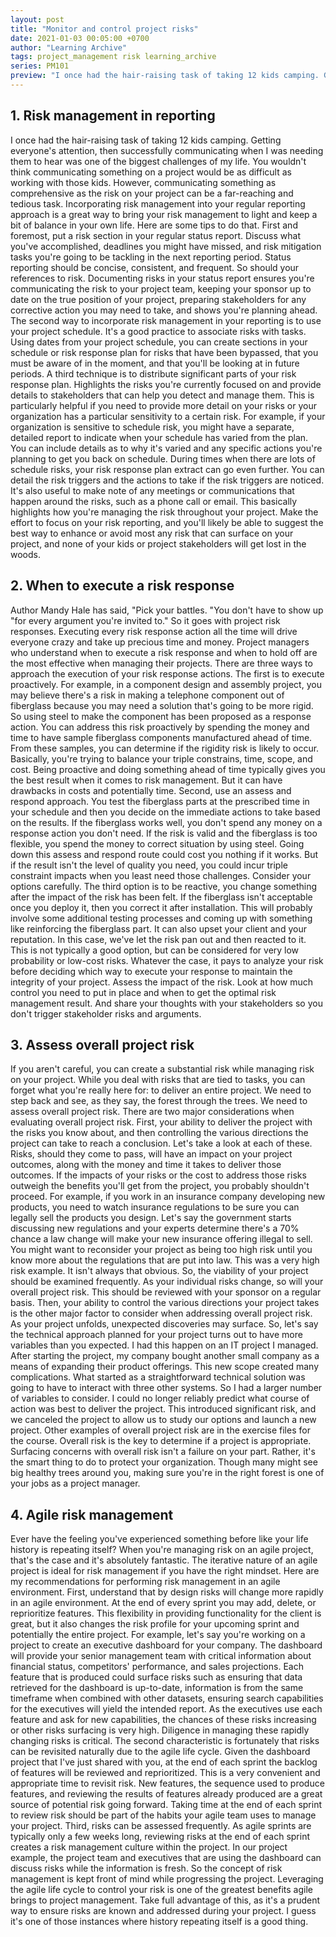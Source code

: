 ```yaml
---
layout: post
title: "Monitor and control project risks"
date: 2021-01-03 00:05:00 +0700
author: "Learning Archive"
tags: project_management risk learning_archive
series: PM101
preview: "I once had the hair-raising task of taking 12 kids camping. Getting everyone's attention, then successfully communicating when I was needing them to hear was one of the biggest challenges of my life. You wouldn't think communicating something on a project would be as difficult as working with those kids."
---
```


## 1. Risk management in reporting

I once had the hair-raising task of taking 12 kids camping. Getting everyone's attention, then successfully communicating when I was needing them to hear was one of the biggest challenges of my life. You wouldn't think communicating something on a project would be as difficult as working with those kids. However, communicating something as comprehensive as the risk on your project can be a far-reaching and tedious task. Incorporating risk management into your regular reporting approach is a great way to bring your risk management to light and keep a bit of balance in your own life. Here are some tips to do that. First and foremost, put a risk section in your regular status report. Discuss what you've accomplished, deadlines you might have missed, and risk mitigation tasks you're going to be tackling in the next reporting period. Status reporting should be concise, consistent, and frequent. So should your references to risk. Documenting risks in your status report ensures you're communicating the risk to your project team, keeping your sponsor up to date on the true position of your project, preparing stakeholders for any corrective action you may need to take, and shows you're planning ahead. The second way to incorporate risk management in your reporting is to use your project schedule. It's a good practice to associate risks with tasks. Using dates from your project schedule, you can create sections in your schedule or risk response plan for risks that have been bypassed, that you must be aware of in the moment, and that you'll be looking at in future periods. A third technique is to distribute significant parts of your risk response plan. Highlights the risks you're currently focused on and provide details to stakeholders that can help you detect and manage them. This is particularly helpful if you need to provide more detail on your risks or your organization has a particular sensitivity to a certain risk. For example, if your organization is sensitive to schedule risk, you might have a separate, detailed report to indicate when your schedule has varied from the plan. You can include details as to why it's varied and any specific actions you're planning to get you back on schedule. During times when there are lots of schedule risks, your risk response plan extract can go even further. You can detail the risk triggers and the actions to take if the risk triggers are noticed. It's also useful to make note of any meetings or communications that happen around the risks, such as a phone call or email. This basically highlights how you're managing the risk throughout your project. Make the effort to focus on your risk reporting, and you'll likely be able to suggest the best way to enhance or avoid most any risk that can surface on your project, and none of your kids or project stakeholders will get lost in the woods.

## 2. When to execute a risk response

Author Mandy Hale has said, "Pick your battles. "You don't have to show up "for every argument you're invited to." So it goes with project risk responses. Executing every risk response action all the time will drive everyone crazy and take up precious time and money. Project managers who understand when to execute a risk response and when to hold off are the most effective when managing their projects. There are three ways to approach the execution of your risk response actions. The first is to execute proactively. For example, in a component design and assembly project, you may believe there's a risk in making a telephone component out of fiberglass because you may need a solution that's going to be more rigid. So using steel to make the component has been proposed as a response action. You can address this risk proactively by spending the money and time to have sample fiberglass components manufactured ahead of time. From these samples, you can determine if the rigidity risk is likely to occur. Basically, you're trying to balance your triple constrains, time, scope, and cost. Being proactive and doing something ahead of time typically gives you the best result when it comes to risk management. But it can have drawbacks in costs and potentially time. Second, use an assess and respond approach. You test the fiberglass parts at the prescribed time in your schedule and then you decide on the immediate actions to take based on the results. If the fiberglass works well, you don't spend any money on a response action you don't need. If the risk is valid and the fiberglass is too flexible, you spend the money to correct situation by using steel. Going down this assess and respond route could cost you nothing if it works. But if the result isn't the level of quality you need, you could incur triple constraint impacts when you least need those challenges. Consider your options carefully. The third option is to be reactive, you change something after the impact of the risk has been felt. If the fiberglass isn't acceptable once you deploy it, then you correct it after installation. This will probably involve some additional testing processes and coming up with something like reinforcing the fiberglass part. It can also upset your client and your reputation. In this case, we've let the risk pan out and then reacted to it. This is not typically a good option, but can be considered for very low probability or low-cost risks. Whatever the case, it pays to analyze your risk before deciding which way to execute your response to maintain the integrity of your project. Assess the impact of the risk. Look at how much control you need to put in place and when to get the optimal risk management result. And share your thoughts with your stakeholders so you don't trigger stakeholder risks and arguments.

## 3. Assess overall project risk

If you aren't careful, you can create a substantial risk while managing risk on your project. While you deal with risks that are tied to tasks, you can forget what you're really here for: to deliver an entire project. We need to step back and see, as they say, the forest through the trees. We need to assess overall project risk. There are two major considerations when evaluating overall project risk. First, your ability to deliver the project with the risks you know about, and then controlling the various directions the project can take to reach a conclusion. Let's take a look at each of these. Risks, should they come to pass, will have an impact on your project outcomes, along with the money and time it takes to deliver those outcomes. If the impacts of your risks or the cost to address those risks outweigh the benefits you'll get from the project, you probably shouldn't proceed. For example, if you work in an insurance company developing new products, you need to watch insurance regulations to be sure you can legally sell the products you design. Let's say the government starts discussing new regulations and your experts determine there's a 70% chance a law change will make your new insurance offering illegal to sell. You might want to reconsider your project as being too high risk until you know more about the regulations that are put into law. This was a very high risk example. It isn't always that obvious. So, the viability of your project should be examined frequently. As your individual risks change, so will your overall project risk. This should be reviewed with your sponsor on a regular basis. Then, your ability to control the various directions your project takes is the other major factor to consider when addressing overall project risk. As your project unfolds, unexpected discoveries may surface. So, let's say the technical approach planned for your project turns out to have more variables than you expected. I had this happen on an IT project I managed. After starting the project, my company bought another small company as a means of expanding their product offerings. This new scope created many complications. What started as a straightforward technical solution was going to have to interact with three other systems. So I had a larger number of variables to consider. I could no longer reliably predict what course of action was best to deliver the project. This introduced significant risk, and we canceled the project to allow us to study our options and launch a new project. Other examples of overall project risk are in the exercise files for the course. Overall risk is the key to determine if a project is appropriate. Surfacing concerns with overall risk isn't a failure on your part. Rather, it's the smart thing to do to protect your organization. Though many might see big healthy trees around you, making sure you're in the right forest is one of your jobs as a project manager.

## 4. Agile risk management

Ever have the feeling you've experienced something before like your life history is repeating itself? When you're managing risk on an agile project, that's the case and it's absolutely fantastic. The iterative nature of an agile project is ideal for risk management if you have the right mindset. Here are my recommendations for performing risk management in an agile environment. First, understand that by design risks will change more rapidly in an agile environment. At the end of every sprint you may add, delete, or reprioritize features. This flexibility in providing functionality for the client is great, but it also changes the risk profile for your upcoming sprint and potentially the entire project. For example, let's say you're working on a project to create an executive dashboard for your company. The dashboard will provide your senior management team with critical information about financial status, competitors' performance, and sales projections. Each feature that is produced could surface risks such as ensuring that data retrieved for the dashboard is up-to-date, information is from the same timeframe when combined with other datasets, ensuring search capabilities for the executives will yield the intended report. As the executives use each feature and ask for new capabilities, the chances of these risks increasing or other risks surfacing is very high. Diligence in managing these rapidly changing risks is critical. The second characteristic is fortunately that risks can be revisited naturally due to the agile life cycle. Given the dashboard project that I've just shared with you, at the end of each sprint the backlog of features will be reviewed and reprioritized. This is a very convenient and appropriate time to revisit risk. New features, the sequence used to produce features, and reviewing the results of features already produced are a great source of potential risk going forward. Taking time at the end of each sprint to review risk should be part of the habits your agile team uses to manage your project. Third, risks can be assessed frequently. As agile sprints are typically only a few weeks long, reviewing risks at the end of each sprint creates a risk management culture within the project. In our project example, the project team and executives that are using the dashboard can discuss risks while the information is fresh. So the concept of risk management is kept front of mind while progressing the project. Leveraging the agile life cycle to control your risk is one of the greatest benefits agile brings to project management. Take full advantage of this, as it's a prudent way to ensure risks are known and addressed during your project. I guess it's one of those instances where history repeating itself is a good thing.